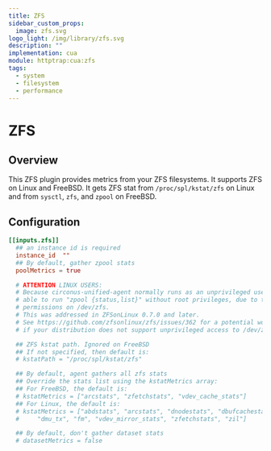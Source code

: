 ```yaml
---
title: ZFS
sidebar_custom_props:
  image: zfs.svg
logo_light: /img/library/zfs.svg
description: ""
implementation: cua
module: httptrap:cua:zfs
tags:
  - system
  - filesystem
  - performance
---
```


# ZFS

## Overview

This ZFS plugin provides metrics from your ZFS filesystems. It supports ZFS on
Linux and FreeBSD. It gets ZFS stat from `/proc/spl/kstat/zfs` on Linux and
from `sysctl`, `zfs`, and `zpool` on FreeBSD.

## Configuration

```toml
[[inputs.zfs]]
  ## an instance id is required
  instance_id  ""
  ## By default, gather zpool stats
  poolMetrics = true

  # ATTENTION LINUX USERS:
  # Because circonus-unified-agent normally runs as an unprivileged user, it may not be
  # able to run "zpool {status,list}" without root privileges, due to the
  # permissions on /dev/zfs.
  # This was addressed in ZFSonLinux 0.7.0 and later.
  # See https://github.com/zfsonlinux/zfs/issues/362 for a potential workaround
  # if your distribution does not support unprivileged access to /dev/zfs.

  ## ZFS kstat path. Ignored on FreeBSD
  ## If not specified, then default is:
  # kstatPath = "/proc/spl/kstat/zfs"

  ## By default, agent gathers all zfs stats
  ## Override the stats list using the kstatMetrics array:
  ## For FreeBSD, the default is:
  # kstatMetrics = ["arcstats", "zfetchstats", "vdev_cache_stats"]
  ## For Linux, the default is:
  # kstatMetrics = ["abdstats", "arcstats", "dnodestats", "dbufcachestats",
  #     "dmu_tx", "fm", "vdev_mirror_stats", "zfetchstats", "zil"]

  ## By default, don't gather dataset stats
  # datasetMetrics = false
```
